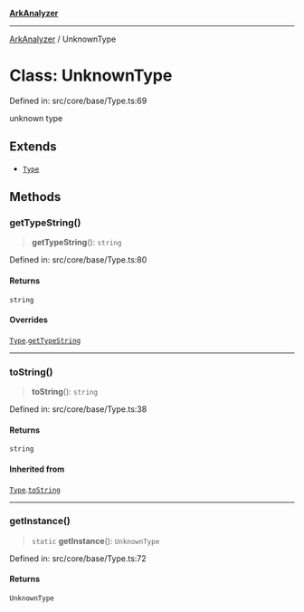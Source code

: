 [**ArkAnalyzer**](../README.md)

***

[ArkAnalyzer](../globals.md) / UnknownType

# Class: UnknownType

Defined in: src/core/base/Type.ts:69

unknown type

## Extends

- [`Type`](Type.md)

## Methods

### getTypeString()

> **getTypeString**(): `string`

Defined in: src/core/base/Type.ts:80

#### Returns

`string`

#### Overrides

[`Type`](Type.md).[`getTypeString`](Type.md#gettypestring)

***

### toString()

> **toString**(): `string`

Defined in: src/core/base/Type.ts:38

#### Returns

`string`

#### Inherited from

[`Type`](Type.md).[`toString`](Type.md#tostring)

***

### getInstance()

> `static` **getInstance**(): `UnknownType`

Defined in: src/core/base/Type.ts:72

#### Returns

`UnknownType`
